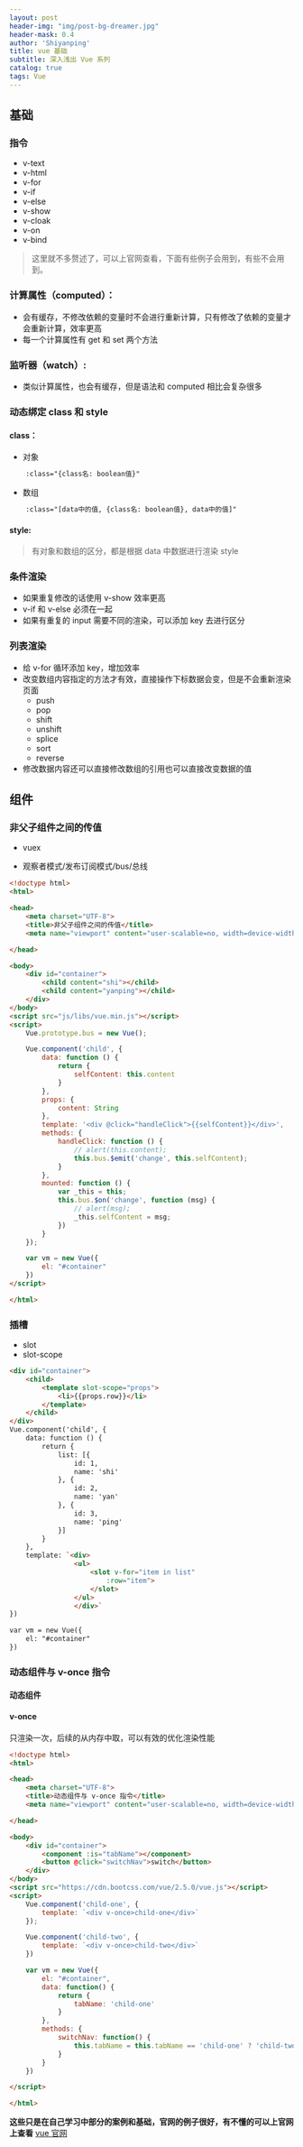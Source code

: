 ```yaml
---
layout: post
header-img: "img/post-bg-dreamer.jpg"
header-mask: 0.4
author: 'Shiyanping'
title: vue 基础
subtitle: 深入浅出 Vue 系列
catalog: true
tags: Vue
---
```


## 基础

### 指令

- v-text
- v-html
- v-for
- v-if
- v-else
- v-show
- v-cloak
- v-on
- v-bind

> 这里就不多赘述了，可以上官网查看，下面有些例子会用到，有些不会用到。

<!-- more -->

### 计算属性（computed）：

- 会有缓存，不修改依赖的变量时不会进行重新计算，只有修改了依赖的变量才会重新计算，效率更高
- 每一个计算属性有 get 和 set 两个方法

### 监听器（watch）:

- 类似计算属性，也会有缓存，但是语法和 computed 相比会复杂很多

### 动态绑定 class 和 style

#### class：

- 对象

```html
    :class="{class名: boolean值}"
```

- 数组

```html
    :class="[data中的值, {class名: boolean值}, data中的值]"
```

#### style:

> 有对象和数组的区分，都是根据 data 中数据进行渲染 style

### 条件渲染

- 如果重复修改的话使用 v-show 效率更高
- v-if 和 v-else 必须在一起
- 如果有重复的 input 需要不同的渲染，可以添加 key 去进行区分

### 列表渲染

- 给 v-for 循环添加 key，增加效率
- 改变数组内容指定的方法才有效，直接操作下标数据会变，但是不会重新渲染页面
  - push
  - pop
  - shift
  - unshift
  - splice
  - sort
  - reverse
- 修改数据内容还可以直接修改数组的引用也可以直接改变数据的值

## 组件

### 非父子组件之间的传值

- vuex

- 观察者模式/发布订阅模式/bus/总线

```html
<!doctype html>
<html>

<head>
    <meta charset="UTF-8">
    <title>非父子组件之间的传值</title>
    <meta name="viewport" content="user-scalable=no, width=device-width, initial-scale=1.0, maximum-scale=1.0">

</head>

<body>
    <div id="container">
        <child content="shi"></child>
        <child content="yanping"></child>
    </div>
</body>
<script src="js/libs/vue.min.js"></script>
<script>
    Vue.prototype.bus = new Vue();

    Vue.component('child', {
        data: function () {
            return {
                selfContent: this.content
            }
        },
        props: {
            content: String
        },
        template: '<div @click="handleClick">{{selfContent}}</div>',
        methods: {
            handleClick: function () {
                // alert(this.content);
                this.bus.$emit('change', this.selfContent);
            }
        },
        mounted: function () {
            var _this = this;
            this.bus.$on('change', function (msg) {
                // alert(msg);
                _this.selfContent = msg;
            })
        }
    });

    var vm = new Vue({
        el: "#container"
    })
</script>

</html>
```

### 插槽

- slot
- slot-scope

```html
<div id="container">
    <child>
        <template slot-scope="props">
            <li>{{props.row}}</li>
        </template>
    </child>
</div>
Vue.component('child', {
    data: function () {
        return {
            list: [{
                id: 1,
                name: 'shi'
            }, {
                id: 2,
                name: 'yan'
            }, {
                id: 3,
                name: 'ping'
            }]
        }
    },
    template: `<div>
                <ul>
                    <slot v-for="item in list"
                        :row="item">
                    </slot>
                </ul>
                </div>`
})

var vm = new Vue({
    el: "#container"
})
```

### 动态组件与 v-once 指令

#### 动态组件

<component :is="切换变量"></component>

#### v-once

只渲染一次，后续的从内存中取，可以有效的优化渲染性能

```html
<!doctype html>
<html>

<head>
    <meta charset="UTF-8">
    <title>动态组件与 v-once 指令</title>
    <meta name="viewport" content="user-scalable=no, width=device-width, initial-scale=1.0, maximum-scale=1.0">

</head>

<body>
    <div id="container">
        <component :is="tabName"></component>
        <button @click="switchNav">switch</button>
    </div>
</body>
<script src="https://cdn.bootcss.com/vue/2.5.0/vue.js"></script>
<script>
    Vue.component('child-one', {
        template: `<div v-once>child-one</div>`
    });

    Vue.component('child-two', {
        template: `<div v-once>child-two</div>`
    })

    var vm = new Vue({
        el: "#container",
        data: function() {
            return {
                tabName: 'child-one'
            }
        },
        methods: {
            switchNav: function() {
                this.tabName = this.tabName == 'child-one' ? 'child-two' : 'child-one'
            }
        }
    })

</script>

</html>
```

**这些只是在自己学习中部分的案例和基础，官网的例子很好，有不懂的可以上官网上查看** [vue 官网](https://cn.vuejs.org/v2/api/)
